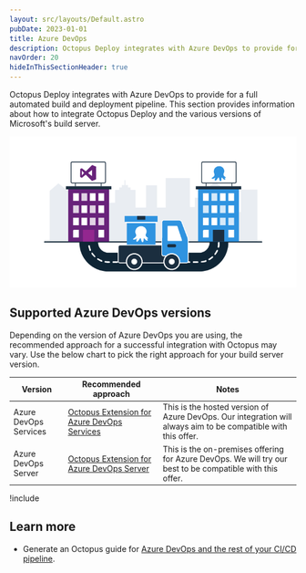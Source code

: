 ```yaml
---
layout: src/layouts/Default.astro
pubDate: 2023-01-01
title: Azure DevOps
description: Octopus Deploy integrates with Azure DevOps to provide for a full automated build and deployment pipeline.
navOrder: 20
hideInThisSectionHeader: true
---
```


Octopus Deploy integrates with Azure DevOps to provide for a full automated build and deployment pipeline. This section provides information about how to integrate Octopus Deploy and the various versions of Microsoft's build server.

![](/docs/packaging-applications/build-servers/tfs-azure-devops/images/5672461.png "width=500")

## Supported Azure DevOps versions

Depending on the version of Azure DevOps you are using, the recommended approach for a successful integration with Octopus may vary. Use the below chart to pick the right approach for your build server version.

| Version                     | Recommended approach                     | Notes                                    |
| --------------------------- | ---------------------------------------- | ---------------------------------------- |
| Azure DevOps Services       | [Octopus Extension for Azure DevOps Services](/docs/packaging-applications/build-servers/tfs-azure-devops/using-octopus-extension/)         | This is the hosted version of Azure DevOps. Our integration will always aim to be compatible with this offer. |
| Azure DevOps Server         | [Octopus Extension for Azure DevOps Server](/docs/packaging-applications/build-servers/tfs-azure-devops/using-octopus-extension/)         | This is the on-premises offering for Azure DevOps. We will try our best to be compatible with this offer. |

!include <tfs-notice>

## Learn more

- Generate an Octopus guide for [Azure DevOps and the rest of your CI/CD pipeline](https://octopus.com/docs/guides?buildServer=Azure%20DevOps%2FTFS).
